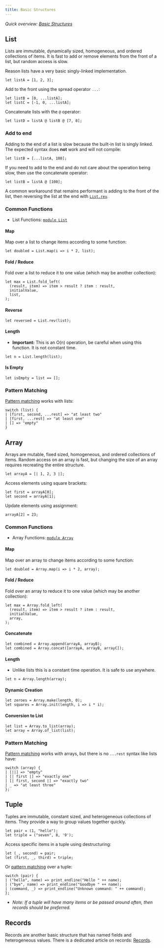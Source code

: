 ```yaml
---
title: Basic Structures
---
```


_Quick overview: [Basic Structures](overview.md#basic-structures)_

## List

Lists are immutable, dynamically sized, homogeneous, and ordered collections
of items. It is fast to add or remove elements from the front of a list, but
random access is slow.

Reason lists have a very basic singly-linked implementation.

```reason
let listA = [1, 2, 3];
```

Add to the front using the spread operator `...`:

```reason
let listB = [0, ...listA];
let listC = [-1, 0, ...listA];
```

Concatenate lists with the `@` operator:

```reason
let listD = listA @ listB @ [7, 8];
```

### Add to end

Adding to the end of a list is slow because the built-in list is singly linked.
The expected syntax does **not** work and will not compile:

```reason
let listB = [...listA, 100];
```

If you need to add to the end and do not care about the operation being slow,
then use the concatenate operator:

```reason
let listB = listA @ [100];
```

A common workaround that remains performant is adding to the front of the list,
then reversing the list at the end with
[`List.rev`](basic-structures.md#reverse).

### Common Functions

- List Functions: [`module List`](https://reasonml.github.io/api/List.html)

#### Map

Map over a list to change items according to some function:

```reason
let doubled = List.map(i => i * 2, list);
```

#### Fold / Reduce

Fold over a list to reduce it to one value (which may be another collection):

```reason
let max = List.fold_left(
  (result, item) => item > result ? item : result,
  initialValue,
  list,
);
```

#### Reverse

```reason
let reversed = List.rev(list);
```

#### Length

- **Important:** This is an O(n) operation, be careful when using this function.
It is not constant time.

```reason
let n = List.length(list);
```

#### Is Empty

```reason
let isEmpty = list == [];
```

### Pattern Matching

[Pattern matching](pattern-matching.md) works with lists:

```reason
switch (list) {
| [first, second, ...rest] => "at least two"
| [first, ...rest] => "at least one"
| [] => "empty"
}
```

## Array

Arrays are mutable, fixed sized, homogeneous, and ordered collections of items.
Random access on an array is fast, but changing the size of an array requires
recreating the entire structure.

```reason
let arrayA = [| 1, 2, 3 |];
```

Access elements using square brackets:

```reason
let first = arrayA[0];
let second = arrayA[1];
```

Update elements using assignment:

```reason
arrayA[2] = 23;
```

### Common Functions

- Array Functions: [`module Array`](https://reasonml.github.io/api/Array.html)

#### Map

Map over an array to change items according to some function:

```reason
let doubled = Array.map(i => i * 2, array);
```

#### Fold / Reduce

Fold over an array to reduce it to one value (which may be another collection):

```reason
let max = Array.fold_left(
  (result, item) => item > result ? item : result,
  initialValue,
  array,
);
```

#### Concatenate

```reason
let combined = Array.append(arrayA, arrayB);
let combined = Array.concat([arrayA, arrayB, arrayC]);
```

#### Length

- Unlike lists this is a constant time operation. It is safe to use anywhere.

```reason
let n = Array.length(array);
```

#### Dynamic Creation

```reason
let zeroes = Array.make(length, 0);
let squares = Array.init(length, i => i * i);
```

#### Conversion to List

```reason
let list = Array.to_list(array);
let array = Array.of_list(list);
```

### Pattern Matching

[Pattern matching](pattern-matching.md) works with arrays, but there is no
`...rest` syntax like lists have:

```reason
switch (array) {
| [||] => "empty"
| [| first |] => "exactly one"
| [| first, second |] => "exactly two"
| _ => "at least three"
};
```

## Tuple

Tuples are  immutable, constant sized, and heterogeneous collections of items.
They provide a way to group values together quickly.

```reason
let pair = (1, "hello");
let triple = ("seven", 8, '9');
```

Access specific items in a tuple using destructuring:

```reason
let (_, second) = pair;
let (first, _, third) = triple;
```

Or [pattern matching](pattern-matching.md) over a tuple:

```reason
switch (pair) {
| ("hello", name) => print_endline("Hello " ++ name);
| ("bye", name) => print_endline("Goodbye " ++ name);
| (command, _) => print_endline("Unknown command: " ++ command);
};
```

- _Note: If a tuple will have many items or be passed around often, then records
should be preferred._

## Records

Records are another basic structure that has named fields and heterogeneous
values. There is a dedicated article on records: [Records](record.md).
